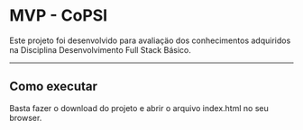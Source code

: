 # MVP - CoPSI

Este projeto foi desenvolvido para avaliaçäo dos conhecimentos adquiridos na Disciplina Desenvolvimento Full Stack Básico.

---
## Como executar

Basta fazer o download do projeto e abrir o arquivo index.html no seu browser.
